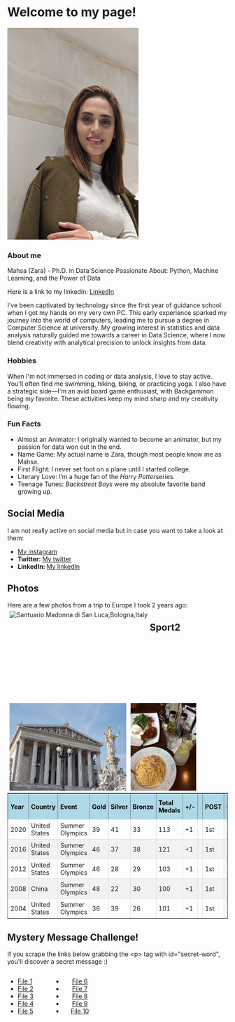 <head>
  <title>My Page</title>
  <style>
  table {
    border-collapse: collapse;
  }
  th {
    padding:5px;
  }
  td {
    border: 1px solid #ddd;
    padding: 5px;
  }
  tr:nth-child(even) {
    background-color: #f2f2f2;
  }
  th {
    padding-top: 12px;
    padding-bottom: 12px;
    text-align: left;
    background-color: #add8e6;
    color: black;
  }
  .block {
  width: 100px;
  /*float: left;*/
    display: inline-block;
    zoom: 1;
  }
  .column {
  float: left;
  height: 200px;
  /*width: 33.33%;*/
  padding: 5px;
  }

  .row::after {
    content: "";
    clear: both;
    display: table;
  }
</style>
</head>
<body>
  <h1>Welcome to my page!</h1>
  <img src="./images/selfie.JPG" width="300px">
  <h3>About me</h3>
  <p>Mahsa (Zara) - Ph.D. in Data Science
Passionate About: Python, Machine Learning, and the Power of Data</p>
  <p>Here is a link to my linkedin: <a href="https://www.linkedin.com/in/zahrakaramimehr/">LinkedIn</a></p>
  <p>I’ve been captivated by technology since the first year of guidance school when I got my hands on my very own PC. This early experience sparked my journey into the world of computers, leading me to pursue a degree in Computer Science at university. My growing interest in statistics and data analysis naturally guided me towards a career in Data Science, where I now blend creativity with analytical precision to unlock insights from data.</p>
  <h3>Hobbies</h3>
  <p>When I'm not immersed in coding or data analysis, I love to stay active. You'll often find me swimming, hiking, biking, or practicing yoga. I also have a strategic side—I'm an avid board game enthusiast, with Backgammon being my favorite. These activities keep my mind sharp and my creativity flowing. </p>
  <h3>Fun Facts</h3>
  <ul class="fun-facts">
    <li> Almost an Animator: I originally wanted to become an animator, but my passion for data won out in the end.</li>
    <li>Name Game: My actual name is Zara, though most people know me as Mahsa.</li>
    <li>First Flight: I never set foot on a plane until I started college.</li>
    <li>Literary Love: I’m a huge fan of the <i>Harry Potter</i>series.</li>
    <li>Teenage Tunes: <i> Backstreet Boys</i> were my absolute favorite band growing up.</li>
  </ul>
  <h2>Social Media</h2>
    I am not really active on social media but in case you want to take a look at them:
  <br/>
  <ul class="socials">
    <li class="social instagram"><a href="https://www.instagram.com/mah5akmehr">My instagram</a></li>
    <li class="social twitter"><b>Twitter: </b><a href="https://x.com/MKaramimehr">My twitter</a></li>
    <li class="social linkedin"><b>LinkedIn: </b><a href="https://www.linkedin.com/in/zahrakaramimehr/">My linkedIn</a></li>
  </ul>
  <h2>Photos</h2>
  Here are a few photos from a trip to Europe I took 2 years ago:
  <div class="row">
    <div class="column">
      <img src="https://mah5a.github.io/images/Bologna.jpg" alt="Santuario Madonna di San Luca,Bologna,Italy" style="height:100%">
    </div>
    <div class="column">
      <img src="images/vienna.jpg" alt="The Austrian Parliament,Vienna, Austia" style="height:100%">
    </div>
    <div class="column">
      <img src="images/vapiano.JPG" alt="Vapiano Restaurant" style="height:100%">
    </div>
  </div>
  <div></div>
  <h2> Sport2 </h2>
  
  <br>
<!--   <table class="world-cup-stats">
  <thead>
      <tr>
          <th class="year" data-sort="">Year</th>
          <th class="team" data-sort="team">Winner</th>
          <th class="team" data-sort="team">Runner-up</th>
          <th class="score" data-sort="score">Final Score</th>
          <th class="location" data-sort="location">Host Country</th>
      </tr>
  </thead>
  <tbody>
      <tr class="team-world-cup">
          <td class="year sorted">2022</td>
          <td class="team">Argentina</td>
          <td class="team">France</td>
          <td class="score">3-3 (4-2 pens)</td>
          <td class="location">Qatar</td>
      </tr>
      <tr class="team-world-cup">
          <td class="year sorted">2018</td>
          <td class="team">France</td>
          <td class="team">Croatia</td>
          <td class="score">4-2</td>
          <td class="location">Russia</td>
      </tr>
      <tr class="team-world-cup">
          <td class="year sorted">2014</td>
          <td class="team">Germany</td>
          <td class="team">Argentina</td>
          <td class="score">1-0</td>
          <td class="location">Brazil</td>
      </tr>
      <tr class="team-world-cup">
          <td class="year sorted">2010</td>
          <td class="team">Spain</td>
          <td class="team">Netherlands</td>
          <td class="score">1-0</td>
          <td class="location">South Africa</td>
      </tr>
      <tr class="team-world-cup">
          <td class="year sorted">2006</td>
          <td class="team">Italy</td>
          <td class="team">France</td>
          <td class="score">1-1 (5-3 pens)</td>
          <td class="location">Germany</td>
      </tr>
  </tbody>
</table> -->
<table border="1">
  <thead>
    <tr>
      <th>Year</th>
      <th>Country</th>
      <th>Event</th>
      <th>Gold</th>
      <th>Silver</th>
      <th>Bronze</th>
      <th>Total Medals</th>
      <th>+/-</th>
      <th></th>
      <th>POST</th>
      <th>GP</th>
      <th>G</th>
      <th>A</th>
      <th>TP</th>
      <th>PIM</th>
      <th>+/-</th>
    </tr>
  </thead>
  <tbody>
    <tr>
      <td>2020</td>
      <td>United States</td>
      <td>Summer Olympics</td>
      <td>39</td>
      <td>41</td>
      <td>33</td>
      <td>113</td>
      <td>+1</td>
      <td></td>
      <td>1st</td>
      <td>--</td>
      <td>--</td>
      <td>--</td>
      <td>--</td>
      <td>--</td>
      <td>+1</td>
    </tr>
    <tr>
      <td>2016</td>
      <td>United States</td>
      <td>Summer Olympics</td>
      <td>46</td>
      <td>37</td>
      <td>38</td>
      <td>121</td>
      <td>+1</td>
      <td></td>
      <td>1st</td>
      <td>--</td>
      <td>--</td>
      <td>--</td>
      <td>--</td>
      <td>--</td>
      <td>+1</td>
    </tr>
    <tr>
      <td>2012</td>
      <td>United States</td>
      <td>Summer Olympics</td>
      <td>46</td>
      <td>28</td>
      <td>29</td>
      <td>103</td>
      <td>+1</td>
      <td></td>
      <td>1st</td>
      <td>--</td>
      <td>--</td>
      <td>--</td>
      <td>--</td>
      <td>--</td>
      <td>+1</td>
    </tr>
    <tr>
      <td>2008</td>
      <td>China</td>
      <td>Summer Olympics</td>
      <td>48</td>
      <td>22</td>
      <td>30</td>
      <td>100</td>
      <td>+1</td>
      <td></td>
      <td>1st</td>
      <td>--</td>
      <td>--</td>
      <td>--</td>
      <td>--</td>
      <td>--</td>
      <td>+1</td>
    </tr>
    <tr>
      <td>2004</td>
      <td>United States</td>
      <td>Summer Olympics</td>
      <td>36</td>
      <td>39</td>
      <td>26</td>
      <td>101</td>
      <td>+1</td>
      <td></td>
      <td>1st</td>
      <td>--</td>
      <td>--</td>
      <td>--</td>
      <td>--</td>
      <td>--</td>
      <td>+1</td>
    </tr>
  </tbody>
</table>

  <h2>Mystery Message Challenge!</h2>
  <p>If you scrape the links below grabbing the &lt;p&gt; tag with id="secret-word", you'll discover a secret message :)</p>
  <div width="50%">
  <div class="block" align="left">
    <ul>
      <li><a href="challenge/file_1.html">File 1</a></li>
      <li><a href="challenge/file_2.html">File 2</a></li>
      <li><a href="challenge/file_3.html">File 3</a></li>
      <li><a href="challenge/file_4.html">File 4</a></li>
      <li><a href="challenge/file_5.html">File 5</a></li>
    </ul>
  </div>
  <div class="block" align="center">
    <ul>
      <li><a href="challenge/file_6.html">File 6</a></li>
      <li><a href="challenge/file_7.html">File 7</a></li>
      <li><a href="challenge/file_8.html">File 8</a></li>
      <li><a href="challenge/file_9.html">File 9</a></li>
      <li><a href="challenge/file_10.html">File 10</a></li>
    </ul>
  </div>
  </div>

  
  </body>
